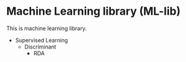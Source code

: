 # Machine Learning library (ML-lib)

This is machine learning library.

- Supervised Learning
  - Discriminant
    - RDA
